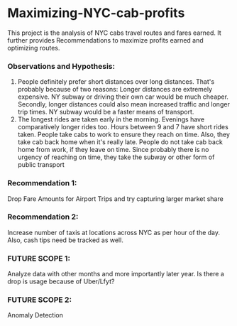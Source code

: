 # Maximizing-NYC-cab-profits

This project is the analysis of NYC cabs travel routes and fares earned. It further provides Recommendations to maximize profits earned and optimizing routes.

### Observations and Hypothesis:

1. People definitely prefer short distances over long distances. That's probably because of two reasons: Longer distances are extremely expensive. NY subway or driving their own car would be much cheaper. Secondly, longer distances could also mean increased traffic and longer trip times. NY subway would be a faster means of transport.
2. The longest rides are taken early in the morning. Evenings have comparatively longer rides too. Hours between 9 and 7 have short rides taken. People take cabs to work to ensure they reach on time. Also, they take cab back home when it's really late. People do not take cab back home from work, if they leave on time. Since probably there is no urgency of reaching on time, they take the subway or other form of public transport



### Recommendation 1:
Drop Fare Amounts for Airport Trips and try capturing larger market share
### Recommendation 2:
Increase number of taxis at locations across NYC as per hour of the day. Also, cash tips need be tracked as well.

### FUTURE SCOPE 1:
Analyze data with other months and more importantly later year. Is there a drop is usage because of Uber/Lfyt?
### FUTURE SCOPE 2:
Anomaly Detection

